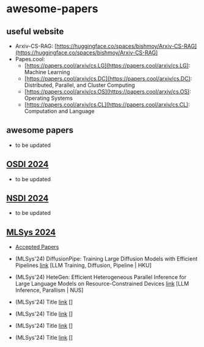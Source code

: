 # awesome-papers

## useful website

* Arxiv-CS-RAG: [https://huggingface.co/spaces/bishmoy/Arxiv-CS-RAG](https://huggingface.co/spaces/bishmoy/Arxiv-CS-RAG)
* Papes.cool:
  * [https://papers.cool/arxiv/cs.LG](https://papers.cool/arxiv/cs.LG): Machine Learning
  * [https://papers.cool/arxiv/cs.DC](https://papers.cool/arxiv/cs.DC): Distributed, Parallel, and Cluster Computing
  * [https://papers.cool/arxiv/cs.OS](https://papers.cool/arxiv/cs.OS): Operating Systems
  * [https://papers.cool/arxiv/cs.CL](https://papers.cool/arxiv/cs.CL): Computation and Language



## awesome papers
<!-- -------------------------------------------------------------------------- Template (DE NOT DELETE) -----------------------------------------------------------------------------
[Template] * (conf/trans/arxiv) Paper title [link](http_source_link) [NOTE: key words / author / affiliation]
[Examples] * (NIPS'17) Attention Is All You Need [link](https://arxiv.org/abs/1706.03762) [Attention | Google]
[Examples] * (Arxiv'24) Optimal Block-Level Draft Verification for Accelerating Speculative Decoding [link](https://arxiv.org/abs/2403.10444) [Speculative Decoding | Google]
------------------------------------------------------------------------------- Template (DE NOT DELETE) ----------------------------------------------------------------------------- -->

* to be updated






## [OSDI 2024](https://www.usenix.org/conference/osdi24)
<!-- -------------------------------------------------------------------------- Template (DE NOT DELETE) -----------------------------------------------------------------------------
[Template] * (conf/trans/arxiv) Paper title [link](http_source_link) [NOTE: key words / author / affiliation]
[Examples] * (OSDI'24) Attention Is All You Need [link](https://arxiv.org/abs/1706.03762) [Attention | Google]
[Examples] * (OSDI'24) Optimal Block-Level Draft Verification for Accelerating Speculative Decoding [link](https://arxiv.org/abs/2403.10444) [Speculative Decoding | Google]
------------------------------------------------------------------------------- Template (DE NOT DELETE) ----------------------------------------------------------------------------- -->

* to be updated





## [NSDI 2024](https://)
<!-- -------------------------------------------------------------------------- Template (DE NOT DELETE) -----------------------------------------------------------------------------
[Template] * (conf/trans/arxiv) Paper title [link](http_source_link) [NOTE: key words / author / affiliation]
[Examples] * (NSDI'24) Attention Is All You Need [link](https://arxiv.org/abs/1706.03762) [Attention | Google]
[Examples] * (NSDI'24) Optimal Block-Level Draft Verification for Accelerating Speculative Decoding [link](https://arxiv.org/abs/2403.10444) [Speculative Decoding | Google]
------------------------------------------------------------------------------- Template (DE NOT DELETE) ----------------------------------------------------------------------------- -->

* to be updated




## [MLSys 2024](https://mlsys.org/virtual/2024/papers.html?filter=titles)
<!-- -------------------------------------------------------------------------- Template (DE NOT DELETE) -----------------------------------------------------------------------------
[Template] * (conf/trans/arxiv) Paper title [link](http_source_link) [NOTE: key words / author / affiliation]
[Examples] * (MLSys'24) Attention Is All You Need [link](https://arxiv.org/abs/1706.03762) [Attention | Google]
[Examples] * (MLSys'24) Optimal Block-Level Draft Verification for Accelerating Speculative Decoding [link](https://arxiv.org/abs/2403.10444) [Speculative Decoding | Google]
------------------------------------------------------------------------------- Template (DE NOT DELETE) ----------------------------------------------------------------------------- -->
* [Accepted Papers](https://mlsys.org/Conferences/2024/AcceptedPapers)
  
* (MLSys'24) DiffusionPipe: Training Large Diffusion Models with Efficient Pipelines [link]() [LLM Training, Diffusion, Pipeline | HKU]
* (MLSys'24) HeteGen: Efficient Heterogeneous Parallel Inference for Large Language Models on Resource-Constrained Devices [link](https://arxiv.org/abs/2403.01164) [LLM Inference, Parallism | NUS]
* (MLSys'24) Title [link]() []
* (MLSys'24) Title [link]() []
* (MLSys'24) Title [link]() []
* (MLSys'24) Title [link]() []
















